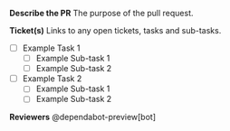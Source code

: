 **Describe the PR**
The purpose of the pull request.

**Ticket(s)**
Links to any open tickets, tasks and sub-tasks.

- [ ] Example Task 1
    - [ ] Example Sub-task 1
    - [ ] Example Sub-task 2

- [ ] Example Task 2
    - [ ] Example Sub-task 1
    - [ ] Example Sub-task 2

**Reviewers**
@dependabot-preview[bot]
